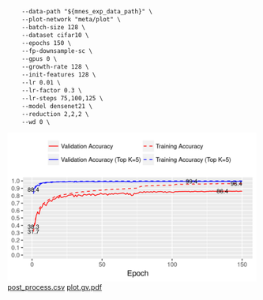```
    --data-path "${mnes_exp_data_path}" \
    --plot-network "meta/plot" \
    --batch-size 128 \
    --dataset cifar10 \
    --epochs 150 \
    --fp-downsample-sc \
    --gpus 0 \
    --growth-rate 128 \
    --init-features 128 \
    --lr 0.01 \
    --lr-factor 0.3 \
    --lr-steps 75,100,125 \
    --model densenet21 \
    --reduction 2,2,2 \
    --wd 0 \
```
![acc.png](acc.png)
[post_process.csv](post_process.csv)
[plot.gv.pdf](plot.gv.pdf)
